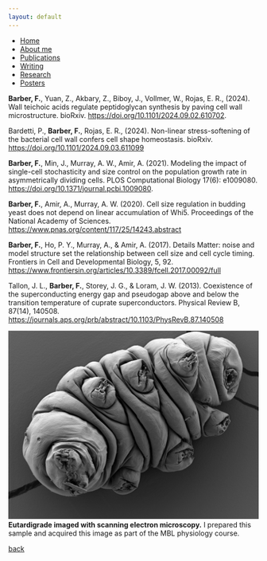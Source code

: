 ```yaml
---
layout: default
---
```


- [Home](.)
- [About me](./about-me.html)
- [Publications](./publications.html)
- [Writing](./blog.html)
- [Research](./research.html)
- [Posters](./posters.html)

**Barber, F.**, Yuan, Z., Akbary, Z., Biboy, J., Vollmer, W., Rojas, E. R., (2024). Wall teichoic acids regulate peptidoglycan synthesis by paving cell wall microstructure. bioRxiv. <https://doi.org/10.1101/2024.09.02.610702>.

Bardetti, P., **Barber, F.**, Rojas, E. R., (2024). Non-linear stress-softening of the bacterial cell wall confers cell shape homeostasis. bioRxiv. <https://doi.org/10.1101/2024.09.03.611099>

**Barber, F.**, Min, J., Murray, A. W., Amir, A. (2021). Modeling the impact of single-cell stochasticity and size control on the population growth rate in asymmetrically dividing cells. PLOS Computational Biology 17(6): e1009080. <https://doi.org/10.1371/journal.pcbi.1009080>.

**Barber, F.**, Amir, A., Murray, A. W. (2020). Cell size regulation in budding yeast does not depend on linear accumulation of Whi5. Proceedings of the National Academy of Sciences. <https://www.pnas.org/content/117/25/14243.abstract>

**Barber, F.**, Ho, P. Y., Murray, A., & Amir, A. (2017). Details Matter: noise and model structure set the relationship between cell size and cell cycle timing. Frontiers in Cell and Developmental Biology, 5, 92. <https://www.frontiersin.org/articles/10.3389/fcell.2017.00092/full>

Tallon, J. L., **Barber, F.**, Storey, J. G., & Loram, J. W. (2013). Coexistence of the superconducting energy gap and pseudogap above and below the transition temperature of cuprate superconductors. Physical Review B, 87(14), 140508. <https://journals.aps.org/prb/abstract/10.1103/PhysRevB.87.140508>

![tar016](./tar016.jpg)
**Eutardigrade imaged with scanning electron microscopy.** I prepared this sample and acquired this image as part of the MBL physiology course.

[back](./)
